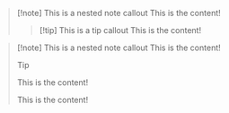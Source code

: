 > [!note] This is a nested note callout
> This is the content!
>
> > [!tip] This is a tip callout
> > This is the content!

> [!note] This is a nested note callout
> This is the content!
>
> > [!tip]
> > This is the content!
>
> This is the content!
